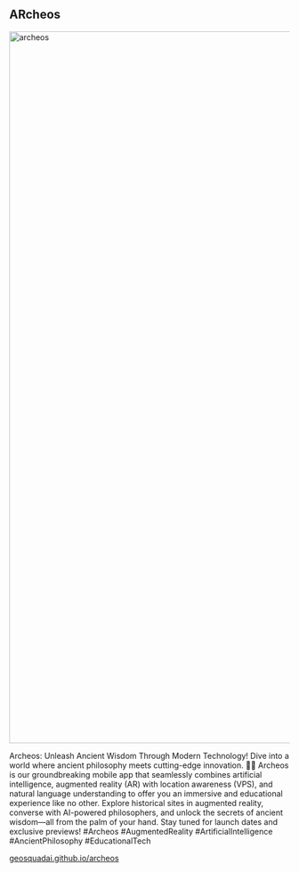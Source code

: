 ## ARcheos

<img width="1280" alt="archeos" src="https://github.com/user-attachments/assets/5d1717ae-ee85-41c3-a5fd-9d104acb8000">

Archeos: Unleash Ancient Wisdom Through Modern Technology!
Dive into a world where ancient philosophy meets cutting-edge innovation. 📜✨ Archeos is our groundbreaking mobile app that seamlessly combines artificial intelligence, augmented reality (AR) with location awareness (VPS), and natural language understanding to offer you an immersive and educational experience like no other.
Explore historical sites in augmented reality, converse with AI-powered philosophers, and unlock the secrets of ancient wisdom—all from the palm of your hand.
Stay tuned for launch dates and exclusive previews!
#Archeos #AugmentedReality #ArtificialIntelligence #AncientPhilosophy #EducationalTech

[geosquadai.github.io/archeos](https://geosquadai.github.io/archeos)

<!--

**Here are some ideas to get you started:**

🙋‍♀️ A short introduction - what is your organization all about?
🌈 Contribution guidelines - how can the community get involved?
👩‍💻 Useful resources - where can the community find your docs? Is there anything else the community should know?
🍿 Fun facts - what does your team eat for breakfast?
🧙 Remember, you can do mighty things with the power of [Markdown](https://docs.github.com/github/writing-on-github/getting-started-with-writing-and-formatting-on-github/basic-writing-and-formatting-syntax)
-->

